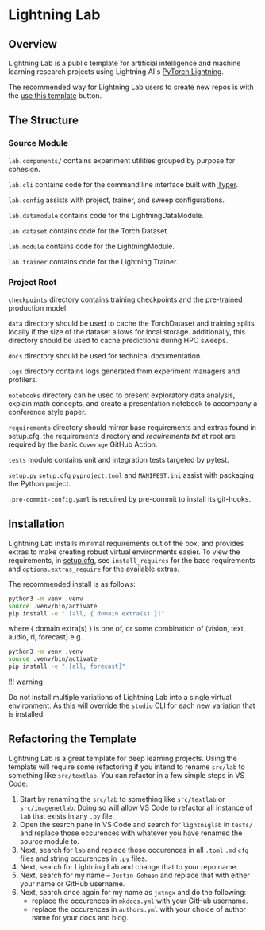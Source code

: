 # Lightning Lab

## Overview

Lightning Lab is a public template for artificial intelligence and machine learning research projects using Lightning AI's [PyTorch Lightning](https://lightning.ai/docs/pytorch/latest/).

The recommended way for Lightning Lab users to create new repos is with the [use this template](https://github.com/new?template_name=studio-lab&template_owner=JustinGoheen) button.


## The Structure

### Source Module

`lab.components/` contains experiment utilities grouped by purpose for cohesion.

`lab.cli` contains code for the command line interface built with [Typer](https://typer.tiangolo.com/).

`lab.config` assists with project, trainer, and sweep configurations.

`lab.datamodule` contains code for the LightningDataModule.

`lab.dataset` contains code for the Torch Dataset.

`lab.module` contains code for the LightningModule.

`lab.trainer` contains code for the Lightning Trainer.

### Project Root

`checkpoints` directory contains training checkpoints and the pre-trained production model.

`data` directory should be used to cache the TorchDataset and training splits locally if the size of the dataset allows for local storage. additionally, this directory should be used to cache predictions during HPO sweeps.

`docs` directory should be used for technical documentation.

`logs` directory contains logs generated from experiment managers and profilers.

`notebooks` directory can be used to present exploratory data analysis, explain math concepts, and create a presentation notebook to accompany a conference style paper.

`requirements` directory should mirror base requirements and extras found in setup.cfg. the requirements directory and _requirements.txt_ at root are required by the basic `Coverage` GitHub Action.

`tests` module contains unit and integration tests targeted by pytest.

`setup.py` `setup.cfg` `pyproject.toml` and `MANIFEST.ini` assist with packaging the Python project.

`.pre-commit-config.yaml` is required by pre-commit to install its git-hooks.

## Installation

Lightning Lab installs minimal requirements out of the box, and provides extras to make creating robust virtual environments easier. To view the requirements, in [setup.cfg](setup.cfg), see `install_requires` for the base requirements and `options.extras_require` for the available extras.

The recommended install is as follows:

```sh
python3 -m venv .venv
source .venv/bin/activate
pip install -e ".[all, { domain extra(s) }]"
```

where { domain extra(s) } is one of, or some combination of (vision, text, audio, rl, forecast) e.g.

```sh
python3 -m venv .venv
source .venv/bin/activate
pip install -e ".[all, forecast]"
```

!!! warning

   Do not install multiple variations of Lightning Lab into a single virtual environment. As this will override the `studio` CLI for each new variation that is installed.

## Refactoring the Template

Lightning Lab is a great template for deep learning projects. Using the template will require some refactoring if you intend to rename `src/lab` to something like `src/textlab`. You can refactor in a few simple steps in VS Code:

1. Start by renaming the `src/lab` to something like `src/textlab` or `src/imagenetlab`. Doing so will allow VS Code to refactor all instance of `lab` that exists in any `.py` file.
2. Open the search pane in VS Code and search for `lightniglab` in `tests/` and replace those occurences with whatever you have renamed the source module to.
3. Next, search for `lab` and replace those occurences in all `.toml` `.md` `cfg` files and string occurences in `.py` files.
4. Next, search for Lightning Lab and change that to your repo name.
5. Next, search for my name – `Justin Goheen` and replace that with either your name or GitHub username.
6. Next, search once again for my name as `jxtngx` and do the following:
   - replace the occurences in `mkdocs.yml` with your GitHub username.
   - replace the occurences in `authors.yml` with your choice of author name for your docs and blog.
